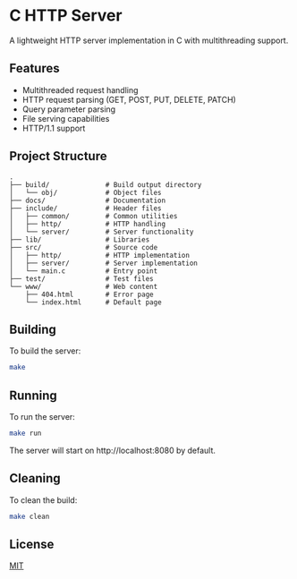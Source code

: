 # C HTTP Server

A lightweight HTTP server implementation in C with multithreading support.

## Features

-   Multithreaded request handling
-   HTTP request parsing (GET, POST, PUT, DELETE, PATCH)
-   Query parameter parsing
-   File serving capabilities
-   HTTP/1.1 support

## Project Structure

```
.
├── build/              # Build output directory
│   └── obj/            # Object files
├── docs/               # Documentation
├── include/            # Header files
│   ├── common/         # Common utilities
│   ├── http/           # HTTP handling
│   └── server/         # Server functionality
├── lib/                # Libraries
├── src/                # Source code
│   ├── http/           # HTTP implementation
│   ├── server/         # Server implementation
│   └── main.c          # Entry point
├── test/               # Test files
└── www/                # Web content
    ├── 404.html        # Error page
    └── index.html      # Default page
```

## Building

To build the server:

```bash
make
```

## Running

To run the server:

```bash
make run
```

The server will start on http://localhost:8080 by default.

## Cleaning

To clean the build:

```bash
make clean
```

## License

[MIT](LICENSE)

